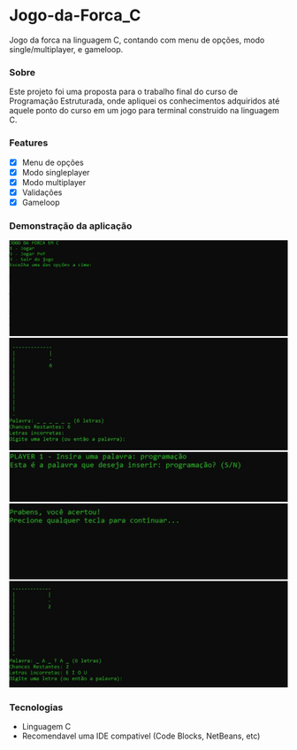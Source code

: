 # Jogo-da-Forca_C
Jogo da forca na linguagem C, contando com menu de opções, modo single/multiplayer, e gameloop.

<h3>Sobre</h3>
<p>Este projeto foi uma proposta para o trabalho final do curso de Programação Estruturada, onde apliquei os conhecimentos adquiridos até aquele ponto do curso em um jogo para terminal construido na linguagem C.</p>

### Features
- [x] Menu de opções
- [x] Modo singleplayer
- [x] Modo multiplayer
- [x] Validações
- [x] Gameloop

<h3>Demonstração da aplicação</h3>
<img alt="Menu" src="/readme_images/menu.JPG"/>
<img alt="Singleplayer" src="/readme_images/forca.JPG"/>
<img alt="Multiplayer" src="/readme_images/pvp1.JPG"/>
<img alt="Gameloop" src="/readme_images/gameloop.JPG"/>
<img alt="Gameloop" src="/readme_images/jogando.JPG"/>


<h3>Tecnologias</h3>
<UL>
  <LI>Linguagem C</LI>
  <LI>Recomendavel uma IDE compativel (Code Blocks, NetBeans, etc)</LI>
</UL>
